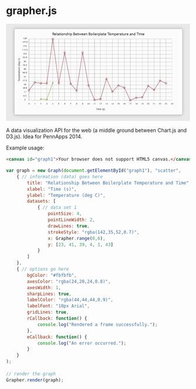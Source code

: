 grapher.js
==========

![Scatterplot in grapher.js](doc/shots/scatter1.png)

A data visualization API for the web (a middle ground between Chart.js and D3.js). Idea for PennApps 2014.

Example usage: 
```HTML
<canvas id="graph1">Your browser does not support HTML5 canvas.</canvas>
```
```JavaScript
var graph = new Graph(document.getElementById("graph1"), "scatter",
	{ // information (data) goes here
		title: "Relationship Between Boilerplate Temperature and Time",
		xlabel: "Time (s)",
		ylabel: "Temperature (deg C)",
		datasets: [
			{ // data set 1
				pointSize: 4,
				pointLineWidth: 2,
				drawLines: true,
				strokeStyle: "rgba(142,35,52,0.7)",
				x: Grapher.range(0,6),
				y: [23, 41, 39, 4, 1, 43]
			}
		]
	},
	{ // options go here
		bgColor: "#fbfbfb",
		axesColor: "rgba(24,20,24,0.8)",
		axesWidth: 1,
		sharpLines: true,
		labelColor: "rgba(44,44,44,0.9)",
		labelFont: "10px Arial",
		gridLines: true,
		rCallback: function() { 
			console.log("Rendered a frame successfully.");
		},
		eCallback: function() {
			console.log("An error occurred.");
		}
	}
);

// render the graph
Grapher.render(graph);
```
